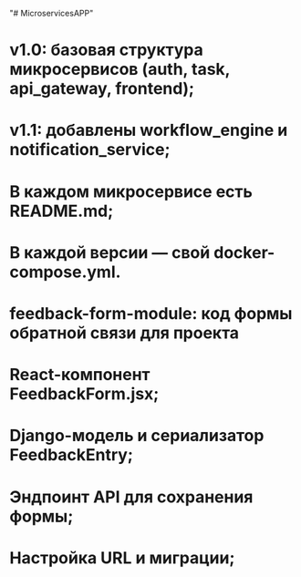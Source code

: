 "# MicroservicesAPP" 
# v1.0: базовая структура микросервисов (auth, task, api_gateway, frontend);
# v1.1: добавлены workflow_engine и notification_service;
# В каждом микросервисе есть README.md;
# В каждой версии — свой docker-compose.yml.

# feedback-form-module:  код формы обратной связи для проекта
#      React-компонент FeedbackForm.jsx;
#      Django-модель и сериализатор FeedbackEntry;
#      Эндпоинт API для сохранения формы;
#      Настройка URL и миграции;
